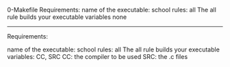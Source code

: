 0-Makefile
Requirements:
	name of the executable: school
	rules: all
	The all rule builds your executable
	variables none

____________________________________________________________________________
Requirements:

name of the executable: school
rules: all
The all rule builds your executable
variables: CC, SRC
CC: the compiler to be used
SRC: the .c files

